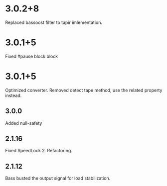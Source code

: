 # 3.0.2+8
Replaced bassoost filter to tapir imlementation.

# 3.0.1+5
Fixed #pause block block

# 3.0.1+5
Optimized converter. Removed detect tape method, use the related property instead.

## 3.0.0
Added null-safety

## 2.1.16
Fixed SpeedLock 2. Refactoring.

## 2.1.12
Bass busted the output signal for load stabilization.